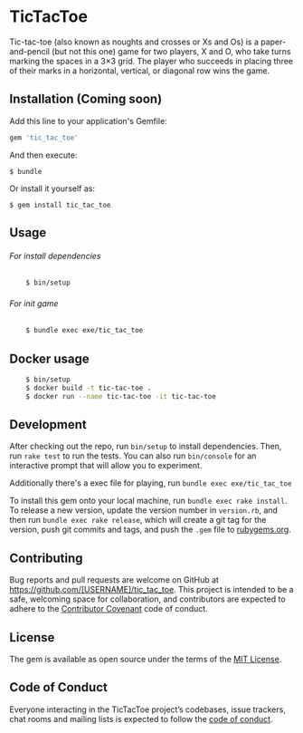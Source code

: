 TicTacToe
=========

Tic-tac-toe (also known as noughts and crosses or Xs and Os) is a paper-and-pencil (but not this one) game for two players, X and O, who take turns marking the spaces in a 3×3 grid. The player who succeeds in placing three of their marks in a horizontal, vertical, or diagonal row wins the game.

## Installation (Coming soon)

Add this line to your application's Gemfile:

```ruby
gem 'tic_tac_toe'
```

And then execute:

    $ bundle

Or install it yourself as:

    $ gem install tic_tac_toe

## Usage
###### For install dependencies

``` sh
    $ bin/setup
```
###### For init game
``` sh
    $ bundle exec exe/tic_tac_toe
```

## Docker usage
``` sh
    $ bin/setup
    $ docker build -t tic-tac-toe .
    $ docker run --name tic-tac-toe -it tic-tac-toe
```

## Development

After checking out the repo, run `bin/setup` to install dependencies. Then, run `rake test` to run the tests. You can also run `bin/console` for an interactive prompt that will allow you to experiment.

Additionally there's a exec file for playing, run `bundle exec exe/tic_tac_toe`   

To install this gem onto your local machine, run `bundle exec rake install`. To release a new version, update the version number in `version.rb`, and then run `bundle exec rake release`, which will create a git tag for the version, push git commits and tags, and push the `.gem` file to [rubygems.org](https://rubygems.org).

## Contributing

Bug reports and pull requests are welcome on GitHub at https://github.com/[USERNAME]/tic_tac_toe. This project is intended to be a safe, welcoming space for collaboration, and contributors are expected to adhere to the [Contributor Covenant](http://contributor-covenant.org) code of conduct.

## License

The gem is available as open source under the terms of the [MIT License](https://opensource.org/licenses/MIT).

## Code of Conduct

Everyone interacting in the TicTacToe project’s codebases, issue trackers, chat rooms and mailing lists is expected to follow the [code of conduct](https://github.com/cpetersen223/tic_tac_toe/blob/master/CODE_OF_CONDUCT.md).
